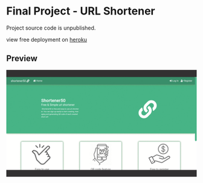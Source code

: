 
# Final Project - URL Shortener

Project source code is unpublished.

view free deployment on [heroku](https://s50.herokuapp.com)

## Preview

![preview](https://github.com/rezi-gelenidze/CS50W-Projects/blob/master/Previews/FinalPreview.gif?raw=true)
